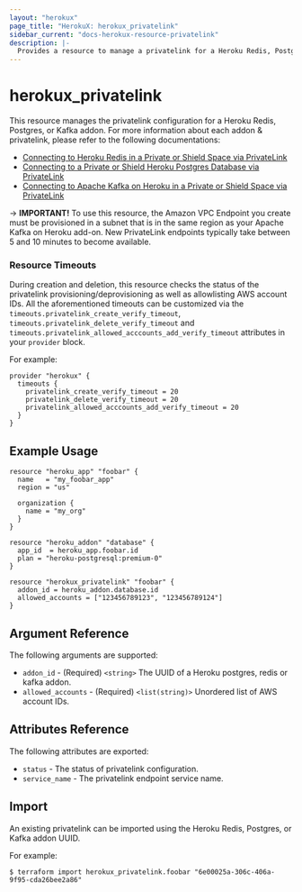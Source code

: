 ```yaml
---
layout: "herokux"
page_title: "HerokuX: herokux_privatelink"
sidebar_current: "docs-herokux-resource-privatelink"
description: |-
  Provides a resource to manage a privatelink for a Heroku Redis, Postgres, or Kafka addon.
---
```


# herokux\_privatelink

This resource manages the privatelink configuration for a Heroku Redis, Postgres, or Kafka addon.
For more information about each addon & privatelink, please refer to the following documentations:

* [Connecting to Heroku Redis in a Private or Shield Space via PrivateLink](https://devcenter.heroku.com/articles/heroku-redis-via-privatelink)
* [Connecting to a Private or Shield Heroku Postgres Database via PrivateLink](https://devcenter.heroku.com/articles/heroku-postgres-via-privatelink)
* [Connecting to Apache Kafka on Heroku in a Private or Shield Space via PrivateLink](https://devcenter.heroku.com/articles/heroku-kafka-via-privatelink)

-> **IMPORTANT!**
To use this resource, the Amazon VPC Endpoint you create must be provisioned in a subnet
that is in the same region as your Apache Kafka on Heroku add-on. New PrivateLink endpoints typically take
between 5 and 10 minutes to become available.

### Resource Timeouts
During creation and deletion, this resource checks the status of the privatelink provisioning/deprovisioning
as well as allowlisting AWS account IDs. All the aforementioned timeouts can be customized
via the `timeouts.privatelink_create_verify_timeout`, `timeouts.privatelink_delete_verify_timeout`
and `timeouts.privatelink_allowed_acccounts_add_verify_timeout` attributes in your `provider` block.

For example:

```hcl-terraform
provider "herokux" {
  timeouts {
    privatelink_create_verify_timeout = 20
    privatelink_delete_verify_timeout = 20
    privatelink_allowed_acccounts_add_verify_timeout = 20
  }
}
```

## Example Usage

```hcl-terraform
resource "heroku_app" "foobar" {
  name   = "my_foobar_app"
  region = "us"

  organization {
    name = "my_org"
  }
}

resource "heroku_addon" "database" {
  app_id  = heroku_app.foobar.id
  plan = "heroku-postgresql:premium-0"
}

resource "herokux_privatelink" "foobar" {
  addon_id = heroku_addon.database.id
  allowed_accounts = ["123456789123", "123456789124"]
}
```

## Argument Reference

The following arguments are supported:

* `addon_id` - (Required) `<string>` The UUID of a Heroku postgres, redis or kafka addon.
* `allowed_accounts` - (Required) `<list(string)>` Unordered list of AWS account IDs.

## Attributes Reference

The following attributes are exported:

* `status` - The status of privatelink configuration.
* `service_name` - The privatelink endpoint service name.

## Import

An existing privatelink can be imported using the Heroku Redis, Postgres, or Kafka addon UUID.

For example:

```shell script
$ terraform import herokux_privatelink.foobar "6e00025a-306c-406a-9f95-cda26bee2a86"
```
